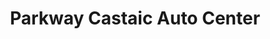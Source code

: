 ---
title: "Parkway Castaic Auto Center"
url: /castaic/parkway-castaic-auto-center/
shop: Autohaus
---